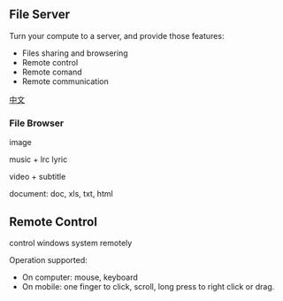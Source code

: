 ## File Server

Turn your compute to a server, and provide those features:

- Files sharing and browsering
- Remote control
- Remote comand
- Remote communication

[中文](Readme.zh_CN.md)

### File Browser

image

music + lrc lyric

video + subtitle

document: doc, xls, txt, html

## Remote Control

control windows system remotely

Operation supported:

- On computer: mouse, keyboard
- On mobile: one finger to click, scroll, long press to right click or drag.

